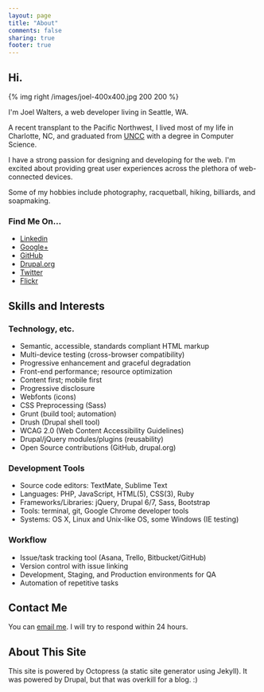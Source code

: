 ```yaml
---
layout: page
title: "About"
comments: false
sharing: true
footer: true
---
```


## Hi.

{% img right /images/joel-400x400.jpg 200 200 %}

I'm Joel Walters, a web developer living in Seattle, WA.

A recent transplant to the Pacific Northwest, I lived most of my life in Charlotte, NC, and graduated from [UNCC](http://www.uncc.edu) with a degree in Computer Science.

I have a strong passion for designing and developing for the web. I'm excited about providing great user experiences across the plethora of web-connected devices.

Some of my hobbies include photography, racquetball, hiking, billiards, and soapmaking.

### Find Me On...

* [Linkedin](http://www.linkedin.com/in/jtwal)
* [Google+](https://plus.google.com/+JoelWalters)
* [GitHub](https://github.com/jtwalters)
* [Drupal.org](https://drupal.org/user/1052318)
* [Twitter](https://twitter.com/_jtw)
* [Flickr](http://www.flickr.com/photos/jtw84)

## Skills and Interests

### Technology, etc.

- Semantic, accessible, standards compliant HTML markup
- Multi-device testing (cross-browser compatibility)
- Progressive enhancement and graceful degradation
- Front-end performance; resource optimization
- Content first; mobile first
- Progressive disclosure
- Webfonts (icons)
- CSS Preprocessing (Sass)
- Grunt (build tool; automation)
- Drush (Drupal shell tool)
- WCAG 2.0 (Web Content Accessibility Guidelines)
- Drupal/jQuery modules/plugins (reusability)
- Open Source contributions (GitHub, drupal.org)

### Development Tools

- Source code editors: TextMate, Sublime Text
- Languages: PHP, JavaScript, HTML(5), CSS(3), Ruby
- Frameworks/Libraries: jQuery, Drupal 6/7, Sass, Bootstrap
- Tools: terminal, git, Google Chrome developer tools
- Systems: OS X, Linux and Unix-like OS, some Windows (IE testing)

### Workflow

- Issue/task tracking tool (Asana, Trello, Bitbucket/GitHub)
- Version control with issue linking
- Development, Staging, and Production environments for QA
- Automation of repetitive tasks

## Contact Me

You can <a target="_blank" href="http://www.google.com/recaptcha/mailhide/d?k=01ltd986N2a6qrD_bono1HAA==&c=ppDYSR5dJirogWZGamibOg1rGgc3C3wSCg5He0AMGmY=">email me</a>. I will try to respond within 24 hours.

## About This Site

This site is powered by Octopress (a static site generator using Jekyll). It was powered by Drupal, but that was overkill for a blog. :)